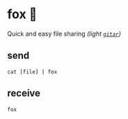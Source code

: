 # fox 🦊

Quick and easy file sharing *(light [`gitar`](https://github.com/ariary/gitar))*

## send

```shell
cat [file] | fox
```

## receive

```shell
fox
```